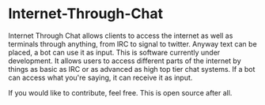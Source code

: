 # Internet-Through-Chat
Internet Through Chat allows clients to access the internet as well as terminals through anything, from IRC to signal to twitter. Anyway text can be placed, a bot can use it as input. 
This is software currently under development. It allows users to access different parts of the internet by things as basic as IRC or as advanced as high top tier chat systems. If a bot can access what you're saying, it can receive it as input.

If you would like to contribute, feel free. This is open source after all.
